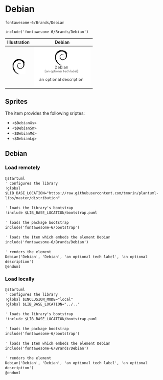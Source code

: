 # Debian


```text
fontawesome-6/Brands/Debian
```

```text
include('fontawesome-6/Brands/Debian')
```



| Illustration | Debian |
| :---: | :---: |
| ![illustration for Illustration](../../fontawesome-6/Brands/Debian.png) | ![illustration for Debian](../../fontawesome-6/Brands/Debian.Local.png) |



## Sprites
The item provides the following sriptes:

- `<$DebianXs>`
- `<$DebianSm>`
- `<$DebianMd>`
- `<$DebianLg>`





## Debian

### Load remotely
```plantuml
@startuml
' configures the library
!global $LIB_BASE_LOCATION="https://raw.githubusercontent.com/tmorin/plantuml-libs/master/distribution"

' loads the library's bootstrap
!include $LIB_BASE_LOCATION/bootstrap.puml

' loads the package bootstrap
include('fontawesome-6/bootstrap')

' loads the Item which embeds the element Debian
include('fontawesome-6/Brands/Debian')

' renders the element
Debian('Debian', 'Debian', 'an optional tech label', 'an optional description')
@enduml
```

### Load locally
```plantuml
@startuml
' configures the library
!global $INCLUSION_MODE="local"
!global $LIB_BASE_LOCATION="../.."

' loads the library's bootstrap
!include $LIB_BASE_LOCATION/bootstrap.puml

' loads the package bootstrap
include('fontawesome-6/bootstrap')

' loads the Item which embeds the element Debian
include('fontawesome-6/Brands/Debian')

' renders the element
Debian('Debian', 'Debian', 'an optional tech label', 'an optional description')
@enduml
```

